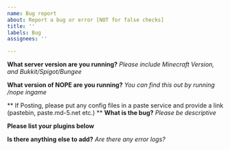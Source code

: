 ```yaml
---
name: Bug report
about: Report a bug or error [NOT for false checks]
title: ''
labels: Bug
assignees: ''

---
```

**What server version are you running?**
_Please include Minecraft Version, and Bukkit/Spigot/Bungee_

**What version of NOPE are you running?**
_You can find this out by running /nope ingame_

** If Posting, please put any config files in a paste service and provide a link (pastebin, paste.md-5.net etc.) **
**What is the bug?**
_Please be descriptive_

**Please list your plugins below**

**Is there anything else to add?**
_Are there any error logs?_
